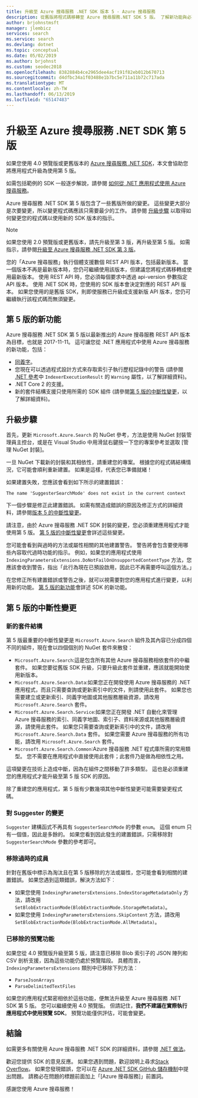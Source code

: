 ```yaml
---
title: 升級至 Azure 搜尋服務 .NET SDK 版本 5 - Azure 搜尋服務
description: 從舊版將程式碼移轉至 Azure 搜尋服務.NET SDK 5 版。 了解新功能與必要的程式碼變更。
author: brjohnstmsft
manager: jlembicz
services: search
ms.service: search
ms.devlang: dotnet
ms.topic: conceptual
ms.date: 05/02/2019
ms.author: brjohnst
ms.custom: seodec2018
ms.openlocfilehash: 8382884b4ce2965dee4acf191f82eb012b670713
ms.sourcegitcommit: d4dfbc34a1f03488e1b7bc5e711a11b72c717ada
ms.translationtype: MT
ms.contentlocale: zh-TW
ms.lasthandoff: 06/13/2019
ms.locfileid: "65147483"
---
```

# <a name="upgrading-to-the-azure-search-net-sdk-version-5"></a>升級至 Azure 搜尋服務 .NET SDK 第 5 版

如果您使用 4.0 預覽版或更舊版本的 [Azure 搜尋服務 .NET SDK](https://aka.ms/search-sdk)，本文會協助您將應用程式升級為使用第 5 版。

如需包括範例的 SDK 一般逐步解說，請參閱 [如何從 .NET 應用程式使用 Azure 搜尋服務](search-howto-dotnet-sdk.md)。

Azure 搜尋服務 .NET SDK 第 5 版包含了一些舊版所做的變更。 這些變更大部分是次要變更，所以變更程式碼應該只需要最少的工作。 請參閱 [升級步驟](#UpgradeSteps) 以取得如何變更您的程式碼以使用新的 SDK 版本的指示。

> [!NOTE]
> 如果您使用 2.0 預覽版或更舊版本，請先升級至第 3 版，再升級至第 5 版。 如需指示，請參閱[升級至 Azure 搜尋服務 .NET SDK 第 3 版](search-dotnet-sdk-migration.md)。
>
> 您的「Azure 搜尋服務」執行個體支援數個 REST API 版本，包括最新版本。 當一個版本不再是最新版本時，您仍可繼續使用該版本，但建議您將程式碼移轉成使用最新版本。 使用 REST API 時，您必須每個要求中透過 api-version 參數指定 API 版本。 使用 .NET SDK 時，您使用的 SDK 版本會決定對應的 REST API 版本。 如果您使用的是舊版 SDK，則即使服務已升級成支援新版 API 版本，您仍可繼續執行該程式碼而無須變更。

<a name="WhatsNew"></a>

## <a name="whats-new-in-version-5"></a>第 5 版的新功能
Azure 搜尋服務 .NET SDK 第 5 版以最新推出的 Azure 搜尋服務 REST API 版本為目標，也就是 2017-11-11。 這可讓您從 .NET 應用程式中使用 Azure 搜尋服務的新功能，包括：

* [同義字](search-synonyms.md)。
* 您現在可以透過程式設計方式來存取索引子執行歷程記錄中的警告 (請參閱 [.NET 參考](https://docs.microsoft.com/dotnet/api/microsoft.azure.search.models.indexerexecutionresult?view=azure-dotnet)中 `IndexerExecutionResult` 的 `Warning` 屬性，以了解詳細資料)。
* .NET Core 2 的支援。
* 新的套件結構支援只使用所需的 SDK 組件 (請參閱[第 5 版的中斷性變更](#ListOfChanges)，以了解詳細資料)。

<a name="UpgradeSteps"></a>

## <a name="steps-to-upgrade"></a>升級步驟
首先，更新 `Microsoft.Azure.Search` 的 NuGet 參考，方法是使用 NuGet 封裝管理員主控台，或是在 Visual Studio 中用滑鼠右鍵按一下您的專案參考並選取 [管理 NuGet 封裝]。

一旦 NuGet 下載新的封裝和其相依性，請重建您的專案。 根據您的程式碼結構情況，它可能會順利重新建置。 如果是這樣，代表您已準備就緒！

如果建置失敗，您應該會看到如下所示的建置錯誤：

    The name 'SuggesterSearchMode' does not exist in the current context

下一個步驟是修正此建置錯誤。 如需有關造成錯誤的原因及修正方式的詳細資料，請參閱[版本 5 的中斷性變更](#ListOfChanges)。

請注意，由於 Azure 搜尋服務 .NET SDK 封裝的變更，您必須重建應用程式才能使用第 5 版。 [第 5 版的中斷性變更](#ListOfChanges)會詳述這些變更。

您可能會看到與過時的方法或屬性相關的其他建置警告。 警告將會包含要使用哪些內容取代過時功能的指示。 例如，如果您的應用程式使用 `IndexingParametersExtensions.DoNotFailOnUnsupportedContentType` 方法，您應該會收到警告，指出「此行為現在已預設啟用，因此已不再需要呼叫這個方法。」

在您修正所有建置錯誤或警告之後，就可以視需要對您的應用程式進行變更，以利用新的功能。 [第 5 版的新功能](#WhatsNew)會詳述 SDK 的新功能。

<a name="ListOfChanges"></a>

## <a name="breaking-changes-in-version-5"></a>第 5 版的中斷性變更

### <a name="new-package-structure"></a>新的套件結構

第 5 版最重要的中斷性變更是 `Microsoft.Azure.Search` 組件及其內容已分成四個不同的組件，現在會以四個個別的 NuGet 套件來散發：

 - `Microsoft.Azure.Search`:這是包含所有其他 Azure 搜尋服務相依套件的中繼套件。 如果您要從舊版 SDK 升級，只要升級此套件並重建，應該就能開始使用新版本。
 - `Microsoft.Azure.Search.Data`:如果您正在開發使用 Azure 搜尋服務的 .NET 應用程式，而且只需要查詢或更新索引中的文件，則請使用此套件。 如果您也需要建立或更新索引、同義字地圖或其他服務層級資源，請改用 `Microsoft.Azure.Search` 套件。
 - `Microsoft.Azure.Search.Service`:如果您正在開發 .NET 自動化來管理 Azure 搜尋服務的索引、同義字地圖、索引子、資料來源或其他服務層級資源，請使用此套件。 如果您只需要查詢或更新索引中的文件，請改用 `Microsoft.Azure.Search.Data` 套件。 如果您需要 Azure 搜尋服務的所有功能，請改用 `Microsoft.Azure.Search` 套件。
 - `Microsoft.Azure.Search.Common`:Azure 搜尋服務 .NET 程式庫所需的常用類型。 您不需要在應用程式中直接使用此套件；此套件乃是做為相依性之用。
 
這項變更在技術上造成中斷，因為在組件之間移動了許多類型。 這也是必須重建您的應用程式才能升級至第 5 版 SDK 的原因。

除了重建您的應用程式，第 5 版有少數幾項其他中斷性變更可能需要變更程式碼。

### <a name="change-to-suggesters"></a>對 Suggester 的變更 

`Suggester` 建構函式不再具有 `SuggesterSearchMode` 的參數 `enum`。 這個 enum 只有一個值，因此是多餘的。 如果您看到因此發生的建置錯誤，只需移除對 `SuggesterSearchMode` 參數的參考即可。

### <a name="removed-obsolete-members"></a>移除過時的成員

針對在舊版中標示為淘汰且在第 5 版移除的方法或屬性，您可能會看到相關的建置錯誤。 如果您遇到這類錯誤，解決方法如下︰

- 如果您使用 `IndexingParametersExtensions.IndexStorageMetadataOnly` 方法，請改用 `SetBlobExtractionMode(BlobExtractionMode.StorageMetadata)`。
- 如果您使用 `IndexingParametersExtensions.SkipContent` 方法，請改用 `SetBlobExtractionMode(BlobExtractionMode.AllMetadata)`。

### <a name="removed-preview-features"></a>已移除的預覽功能

如果您從 4.0 預覽版升級至第 5 版，請注意已移除 Blob 索引子的 JSON 陣列和 CSV 剖析支援，因為這些功能仍處於預覽階段。 具體而言，`IndexingParametersExtensions` 類別中已移除下列方法︰

- `ParseJsonArrays`
- `ParseDelimitedTextFiles`

如果您的應用程式緊密相依於這些功能，便無法升級至 Azure 搜尋服務 .NET SDK 第 5 版。 您可以繼續使用 4.0 預覽版。 但請記住，**我們不建議在實際執行應用程式中使用預覽 SDK**。 預覽功能僅供評估，可能會變更。

## <a name="conclusion"></a>結論
如需更多有關使用 Azure 搜尋服務 .NET SDK 的詳細資料，請參閱 [.NET 做法](search-howto-dotnet-sdk.md)。

歡迎您提供 SDK 的意見反應。 如果您遇到問題，歡迎說明上尋求[Stack Overflow](https://stackoverflow.com/questions/tagged/azure-search)。 如果您發現錯誤，您可以在 [Azure .NET SDK GitHub 儲存機制](https://github.com/Azure/azure-sdk-for-net/issues)中提出問題。 請務必在問題的標題前面加上「[Azure 搜尋服務]」前置詞。

感謝您使用 Azure 搜尋服務！
